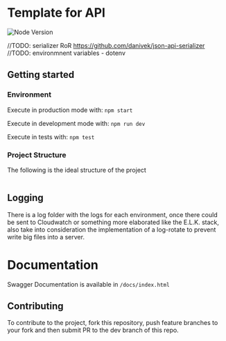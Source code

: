 # Template for API
![Node Version][node-image]

//TODO: serializer RoR https://github.com/danivek/json-api-serializer
//TODO: environmnent variables - dotenv 

## Getting started
### Environment
Execute in production mode with:
`npm start`

Execute in development mode with: 
`npm run dev`

Execute in tests with: 
`npm test` 
### Project Structure
The following is the ideal structure of the project
```

```

## Logging

There is a log folder with the logs for each environment, once there could be sent to Cloudwatch or something more elaborated like the E.L.K. stack, also take into consideration the implementation of a log-rotate to prevent write big files into a server.

# Documentation
Swagger Documentation is available in `/docs/index.html`

## Contributing
To contribute to the project, fork this repository, push feature branches to your fork and then submit PR to the dev branch of this repo.

[node-image]: https://img.shields.io/badge/node-8.12.0-brightgreen.svg
